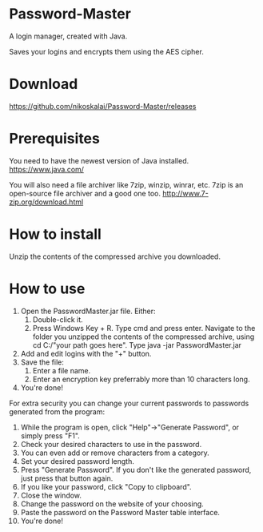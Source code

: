 # Password-Master

A login manager, created with Java.

Saves your logins and encrypts them using the AES cipher.

# Download
https://github.com/nikoskalai/Password-Master/releases

# Prerequisites
You need to have the newest version of Java installed.
https://www.java.com/

You will also need a file archiver like 7zip, winzip, winrar, etc.
7zip is an open-source file archiver and a good one too.
http://www.7-zip.org/download.html

# How to install

Unzip the contents of the compressed archive you downloaded.
 
# How to use
1) Open the PasswordMaster.jar file. Either:
   1) Double-click it.
   2) Press Windows Key + R.
      Type cmd and press enter.
      Navigate to the folder you unzipped the contents of the compressed archive, using cd C:/"your path goes here".
      Type java -jar PasswordMaster.jar
2) Add and edit logins with the "+" button.
3) Save the file:
   1) Enter a file name.
   2) Enter an encryption key preferrably more than 10 characters long.
4) You're done!

For extra security you can change your current passwords to passwords generated from the program:
1) While the program is open, click "Help"->"Generate Password", or simply press "F1".
2) Check your desired characters to use in the password.
3) You can even add or remove characters from a category.
4) Set your desired password length.
5) Press "Generate Password". If you don't like the generated password, just press that button again.
6) If you like your password, click "Copy to clipboard".
7) Close the window.
8) Change the password on the website of your choosing.
9) Paste the password on the Password Master table interface.
10) You're done!   
